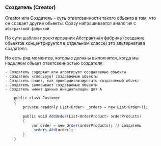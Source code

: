 ### Создатель (Creator)

Creator или Создатель - суть ответсвенности такого обьекта в том, 
что он создает другие обьекты. Сразу напрашивается аналогия с `абстрактной фабрикой`.

По сути шаблон проектирования Абстрактная фабрика (создание обьектов концентрируется в отдельном классе)
это альтернатива создателя.

Но есть ряд моментов, которые должны выполнятся, когда мы наделяем
обьект ответсвенностью создателя:

    - Создатель содержит или агрегирует создаваемые обьекты
    - Создатель использует создаваемые обьекты
    - Создатель знает, как проинициализировать создаваемый обьект
    - Создатель записывает создаваемые обьекты
    - Создатель имеет данные инициализации для А

```r
    public class Customer
    {
        private readonly List<Order> _orders = new List<Order>();
        
        public void AddOrder(List<OrderProduct> orderProducts)
        {
            var order = new Order(orderProducts); // создатель
            _orders.Add(order);
        }
    }
```